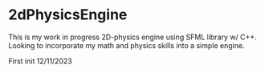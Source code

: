 # 2dPhysicsEngine
This is my work in progress 2D-physics engine using SFML library w/ C++. Looking to incorporate my math and physics skills into a simple engine.

First init 12/11/2023
